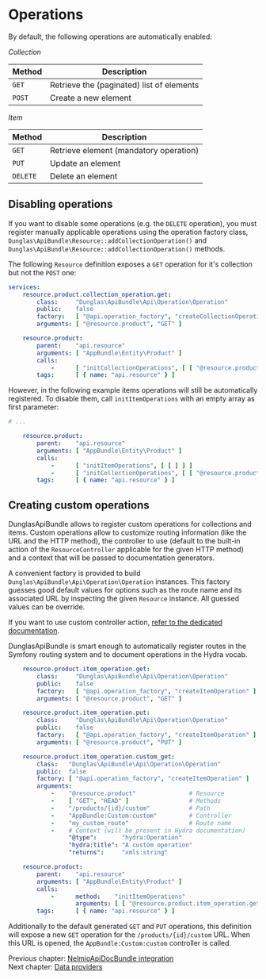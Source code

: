 # Operations

By default, the following operations are automatically enabled:

*Collection*

| Method | Description                               |
|--------|-------------------------------------------|
| `GET`  | Retrieve the (paginated) list of elements |
| `POST` | Create a new element                      |

*Item*

| Method   | Description                               |
|----------|-------------------------------------------|
| `GET`    | Retrieve element (mandatory operation)    |
| `PUT`    | Update an element                         |
| `DELETE` | Delete an element                         |


## Disabling operations

If you want to disable some operations (e.g. the `DELETE` operation), you must register manually applicable operations using
the operation factory class, `Dunglas\ApiBundle\Resource::addCollectionOperation()` and `Dunglas\ApiBundle\Resource::addCollectionOperation()`
methods.

The following `Resource` definition exposes a `GET` operation for it's collection but not the `POST` one:

```yaml
services:
    resource.product.collection_operation.get:
        class:     "Dunglas\ApiBundle\Api\Operation\Operation"
        public:    false
        factory:   [ "@api.operation_factory", "createCollectionOperation" ]
        arguments: [ "@resource.product", "GET" ]

    resource.product:
        parent:    "api.resource"
        arguments: [ "AppBundle\Entity\Product" ]
        calls:
            -      [ "initCollectionOperations", [ [ "@resource.product.collection_operation.get" ] ] ]
        tags:      [ { name: "api.resource" } ]
```

However, in the following example items operations will still be automatically registered. To disable them, call `initItemOperations`
with an empty array as first parameter:

```yaml
# ...

    resource.product:
        parent:    "api.resource"
        arguments: [ "AppBundle\Entity\Product" ]
        calls:
            -      [ "initItemOperations", [ [ ] ] ]
            -      [ "initCollectionOperations", [ [ "@resource.product.collection_operation.get" ] ] ]
        tags:      [ { name: "api.resource" } ]
```

## Creating custom operations

DunglasApiBundle allows to register custom operations for collections and items.
Custom operations allow to customize routing information (like the URL and the HTTP method),
the controller to use (default to the built-in action of the `ResourceController` applicable
for the given HTTP method) and a context that will be passed to documentation generators.

A convenient factory is provided to build `Dunglas\ApiBundle\Api\Operation\Operation` instances.
This factory guesses good default values for options such as the route name and its associated URL
by inspecting the given `Resource` instance. All guessed values can be override.

If you want to use custom controller action, [refer to the dedicated documentation](controllers.md).

DunglasApiBundle is smart enough to automatically register routes in the Symfony routing system and to document
operations in the Hydra vocab.

```yaml
    resource.product.item_operation.get:
        class:     "Dunglas\ApiBundle\Api\Operation\Operation"
        public:    false
        factory:   [ "@api.operation_factory", "createItemOperation" ]
        arguments: [ "@resource.product", "GET" ]

    resource.product.item_operation.put:
        class:     "Dunglas\ApiBundle\Api\Operation\Operation"
        public:    false
        factory:   [ "@api.operation_factory", "createItemOperation" ]
        arguments: [ "@resource.product", "PUT" ]

    resource.product.item_operation.custom_get:
        class:   "Dunglas\ApiBundle\Api\Operation\Operation"
        public:  false
        factory: [ "@api.operation_factory", "createItemOperation" ]
        arguments:
            -    "@resource.product"               # Resource
            -    [ "GET", "HEAD" ]                 # Methods
            -    "/products/{id}/custom"           # Path
            -    "AppBundle:Custom:custom"         # Controller
            -    "my_custom_route"                 # Route name
            -    # Context (will be present in Hydra documentation)
                 "@type":       "hydra:Operation"
                 "hydra:title": "A custom operation"
                 "returns":     "xmls:string"

    resource.product:
        parent:    "api.resource"
        arguments: [ "AppBundle\Entity\Product" ]
        calls:
            -      method:    "initItemOperations"
                   arguments: [ [ "@resource.product.item_operation.get", "@resource.product.item_operation.put", "@resource.product.item_operation.custom_get" ] ]
        tags:      [ { name: "api.resource" } ]
```

Additionally to the default generated `GET` and `PUT` operations, this definition will expose a new `GET` operation for
the `/products/{id}/custom` URL. When this URL is opened, the `AppBundle:Custom:custom` controller is called.

Previous chapter: [NelmioApiDocBundle integration](nelmio-api-doc.md)<br>
Next chapter: [Data providers](data-providers.md)
